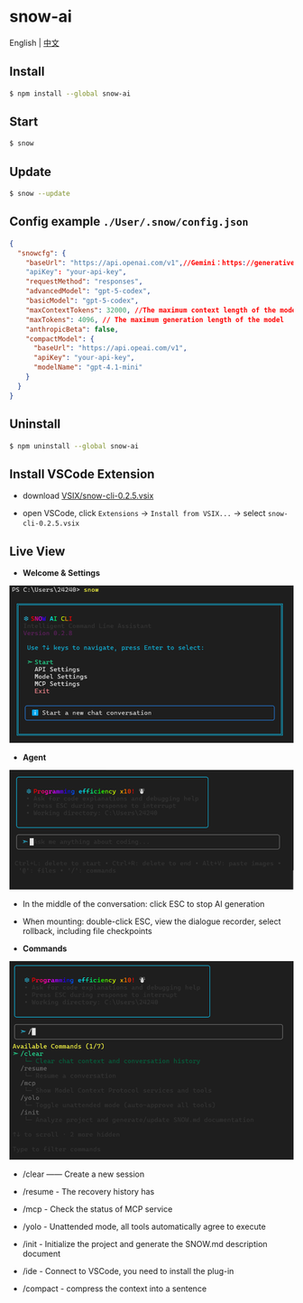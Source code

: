 # snow-ai

English | [中文](readme_zh.md)


## Install

```bash
$ npm install --global snow-ai
```

## Start
```bash
$ snow
```

## Update
```bash
$ snow --update
```

## Config example  `./User/.snow/config.json`
```json
{
  "snowcfg": {
    "baseUrl": "https://api.openai.com/v1",//Gemini：https://generativelanguage.googleapis.com Anthropic：https://api.anthropic.com
    "apiKey": "your-api-key",
    "requestMethod": "responses",
    "advancedModel": "gpt-5-codex",
    "basicModel": "gpt-5-codex",
    "maxContextTokens": 32000, //The maximum context length of the model
    "maxTokens": 4096, // The maximum generation length of the model
    "anthropicBeta": false,
    "compactModel": {
      "baseUrl": "https://api.opeai.com/v1",
      "apiKey": "your-api-key",
      "modelName": "gpt-4.1-mini"
    }
  }
}
```

## Uninstall
```bash
$ npm uninstall --global snow-ai
```

## Install VSCode Extension

* download [VSIX/snow-cli-0.2.5.vsix](https://github.com/MayDay-wpf/snow-cli/blob/main/VSIX/snow-cli-0.2.5.vsix)

* open VSCode, click `Extensions` -> `Install from VSIX...` -> select `snow-cli-0.2.5.vsix`

## Live View
* **Welcome & Settings**

![alt text](image.png)

* **Agent**

![alt text](image-1.png)
* In the middle of the conversation: click ESC to stop AI generation

* When mounting: double-click ESC, view the dialogue recorder, select rollback, including file checkpoints

* **Commands**

![alt text](image-2.png)
  - /clear —— Create a new session

  - /resume - The recovery history has

  - /mcp - Check the status of MCP service

  - /yolo - Unattended mode, all tools automatically agree to execute

  - /init - Initialize the project and generate the SNOW.md description document

  - /ide - Connect to VSCode, you need to install the plug-in

  - /compact - compress the context into a sentence

